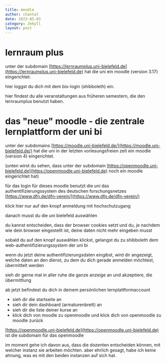 ```yaml
---
title: moodle
author: chantal
date: 2023-05-03
category: Jekyll
layout: post
---
```


# lernraum plus

unter der subdomain [https://lernraumplus.uni-bielefeld.de](https://lernraumplus.uni-bielefeld.de) hat die uni ein moodle (version 3.17) eingerichtet.  

hier loggst du dich mit dem bis-login (shibboleth) ein.  

hier findest du alle veranstaltungen aus früheren semestern, die den lernraumplus benutzt haben.



# das "neue" moodle - die zentrale lernplattform der uni bi

unter der subdomains [https://moodle.uni-bielefeld.de/](https://moodle.uni-bielefeld.de/) hat die uni in der letzten vorlesungsfreien zeit ein moodle (version 4) eingerichtet. 

(unten wirst du sehen, dass unter der subdomain [https://openmoodle.uni-bielefeld.de](https://openmoodle.uni-bielefeld.de) noch ein moodle eingerichtet hat)


für das login für dieses moodle benutzt die uni das authentifizierungssystem des deutschen forschungsnetzes [https://www.dfn.de/dfn-verein/](https://www.dfn.de/dfn-verein/) 

klick hier nur auf den knopf anmeldung mit hochschulzugang

danach musst du die uni bielefeld auswählen

du kannst entscheiden, dass der browser cookies setzt und du, je nachdem wie dein browser eingestellt ist, deine daten nicht mehr eingeben musst  

sobald du auf den knopf auswählen klickst, gelangst du zu shibboleth dem web-authentifizierungssystem der uni bi

wenn du jetzt deine authentifizierungsdaten eingibst, wird dir angezeigt, welche daten an den dienst, zu dem du dich gerade anmelden möchtest, übermittelt werden  

sieh dir gerne mal in aller ruhe die ganze anzeige an und akzeptiere, die übermittlung  

ab jetzt befindest du dich in deinem persönlichen lernplattformaccount  

- sieh dir die startseite an
- sieh dir dein dashboard (armaturenbrett) an
- sieh dir die liste deiner kurse an
- klick dich von moodle zu openmoodle
und klick dich von openmoodle zu moodle zurück  

[https://openmoodle.uni-bielefeld.de](https://openmoodle.uni-bielefeld.de) ist die subdomain für das openmoodle

im moment gehe ich davon aus, dass die dozenten entscheiden können, mit welcher instanz sie arbeiten möchten. aber ehrlich gesagt, habe ich keine ahnung, was es mit den beiden instanzen auf sich hat.



